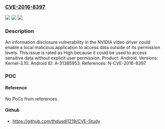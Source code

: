 ### [CVE-2016-8397](https://cve.mitre.org/cgi-bin/cvename.cgi?name=CVE-2016-8397)
![](https://img.shields.io/static/v1?label=Product&message=Android&color=blue)
![](https://img.shields.io/static/v1?label=Version&message=n%2Fa&color=blue)
![](https://img.shields.io/static/v1?label=Vulnerability&message=Information%20disclosure&color=brighgreen)

### Description

An information disclosure vulnerability in the NVIDIA video driver could enable a local malicious application to access data outside of its permission levels. This issue is rated as High because it could be used to access sensitive data without explicit user permission. Product: Android. Versions: Kernel-3.10. Android ID: A-31385953. References: N-CVE-2016-8397.

### POC

#### Reference
No PoCs from references.

#### Github
- https://github.com/thdusdl1219/CVE-Study

